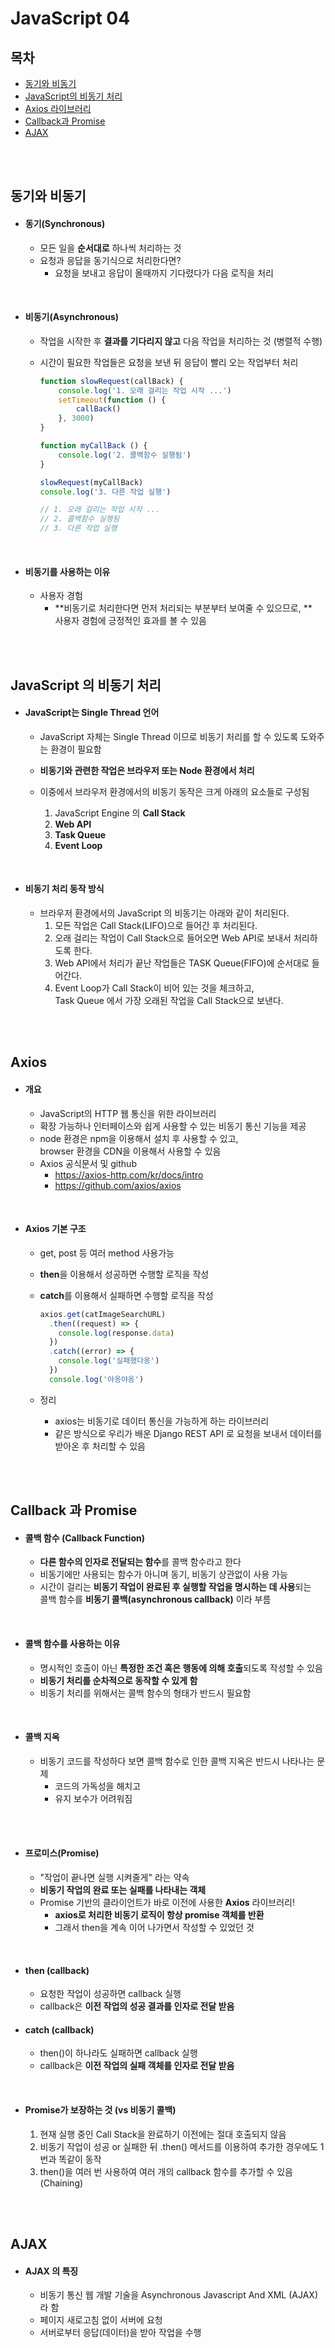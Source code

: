 # JavaScript 04 

## 목차

- [동기와 비동기](#동기와-비동기)
- [JavaScript의 비동기 처리](#JavaScript-의-비동기-처리)
- [Axios 라이브러리](#Axios)
- [Callback과 Promise](#Callback-과-Promise)
- [AJAX](#AJAX)

<br><br>

## 동기와 비동기

- #### 동기(Synchronous)

  - 모든 일을 **순서대로** 하나씩 처리하는 것
  - 요청과 응답을 동기식으로 처리한다면?
    - 요청을 보내고 응답이 올때까지 기다렸다가 다음 로직을 처리

<br>

- #### 비동기(Asynchronous)

  - 작업을 시작한 후 **결과를 기다리지 않고** 다음 작업을 처리하는 것 (병렬적 수행)

  - 시간이 필요한 작업들은 요청을 보낸 뒤 응답이 빨리 오는 작업부터 처리

    ```Javascript
    function slowRequest(callBack) {
        console.log('1. 오래 걸리는 작업 시작 ...')
        setTimeout(function () {
            callBack()
        }, 3000)
    }
    
    function myCallBack () {
        console.log('2. 콜백함수 실행됨')
    }
    
    slowRequest(myCallBack)
    console.log('3. 다른 작업 실행')
    
    // 1. 오래 걸리는 작업 시작 ...
    // 2. 콜백함수 실행됨
    // 3. 다른 작업 실행
    ```

<br>

- #### 비동기를 사용하는 이유

  - 사용자 경험
    - **비동기로 처리한다면 먼저 처리되는 부분부터 보여줄 수 있으므로, **  <br>
      사용자 경험에 긍정적인 효과를 볼 수 있음

<br>

<br>

## JavaScript 의 비동기 처리

- #### JavaScript는 Single Thread 언어

  - JavaScript 자체는 Single Thread 이므로 비동기 처리를 할 수 있도록 도와주는 환경이 필요함

  - **비동기와 관련한 작업은 브라우저 또는 Node 환경에서 처리**

  - 이중에서 브라우저 환경에서의 비동기 동작은 크게 아래의 요소들로 구성됨
    1. JavaScript Engine 의 **Call Stack**
    2. **Web API**
    3. **Task Queue**
    4. **Event Loop**

<br>

- #### 비동기 처리 동작 방식

  - 브라우저 환경에서의 JavaScript 의 비동기는 아래와 같이 처리된다.
    1. 모든 작업은 Call Stack(LIFO)으로 들어간 후 처리된다.
    2. 오래 걸리는 작업이 Call Stack으로 들어오면 Web API로 보내서 처리하도록 한다.
    3. Web API에서 처리가 끝난 작업들은 TASK Queue(FIFO)에 순서대로 들어간다.
    4. Event Loop가 Call Stack이 비어 있는 것을 체크하고, <br>
       Task Queue 에서 가장 오래된 작업을 Call Stack으로 보낸다.

<br>

<br>

## Axios

- #### 개요

  - JavaScript의 HTTP 웹 통신을 위한 라이브러리
  - 확장 가능하나 인터페이스와 쉽게 사용할 수 있는 비동기 통신 기능을 제공
  - node 환경은 npm을 이용해서 설치 후 사용할 수 있고, <br>
    browser 환경을 CDN을 이용해서 사용할 수 있음
  - Axios 공식문서 및 github
    - https://axios-http.com/kr/docs/intro
    - https://github.com/axios/axios

<br>

- #### Axios 기본 구조

  - get, post 등 여러 method 사용가능

  - **then**을 이용해서 성공하면 수행할 로직을 작성

  - **catch**를 이용해서 실패하면 수행할 로직을 작성

    ```javascript
    axios.get(catImageSearchURL)
      .then((request) => {
        console.log(response.data)
      })
      .catch((error) => {
        console.log('실패했다옹')
      })
      console.log('야옹야옹')
    ```

  - 정리
    - axios는 비동기로 데이터 통신을 가능하게 하는 라이브러리
    - 같은 방식으로 우리가 배운 Django REST API 로 요청을 보내서 데이터를 받아온 후 처리할 수 있음

<br>

<br>

## Callback 과 Promise

- #### 콜백 함수 (Callback Function)

  - **다른 함수의 인자로 전달되는 함수**를 콜백 함수라고 한다
  - 비동기에만 사용되는 함수가 아니며 동기, 비동기 상관없이 사용 가능
  - 시간이 걸리는 **비동기 작업이 완료된 후 실행할 작업을 명시하는 데 사용**되는<br>
    콜백 함수를 **비동기 콜백(asynchronous callback)** 이라 부름

<br>

- #### 콜백 함수를 사용하는 이유

  - 명시적인 호출이 아닌 **특정한 조건 혹은 행동에 의해 호출**되도록 작성할 수 있음
  - **비동기 처리를 순차적으로 동작할 수 있게 함**
  - 비동기 처리를 위해서는 콜백 함수의 형태가 반드시 필요함

<br>

- #### 콜백 지옥

  - 비동기 코드를 작성하다 보면 콜백 함수로 인한 콜백 지옥은 반드시 나타나는 문제
    - 코드의 가독성을 해치고
    - 유지 보수가 어려워짐

<br>

<br>

- #### 프로미스(Promise)

  - "작업이 끝나면 실행 시켜줄게" 라는 약속
  - **비동기 작업의 완료 또는 실패를 나타내는 객체**
  - Promise 기반의 클라이언트가 바로 이전에 사용한 **Axios** 라이브러리!
    - **axios로 처리한 비동기 로직이 항상 promise 객체를 반환**
    - 그래서 then을 계속 이어 나가면서 작성할 수 있었던 것

<br>

- #### then (callback)

  - 요청한 작업이 성공하면 callback 실행
  - callback은 **이전 작업의 성공 결과를 인자로 전달 받음**

- #### catch (callback)

  - then()이 하나라도 실패하면 callback 실행
  - callback은 **이전 작업의 실패 객체를 인자로 전달 받음**

<br>

- #### Promise가 보장하는 것 (vs 비동기 콜백)

  1. 현재 실행 중인 Call Stack을 완료하기 이전에는 절대 호출되지 않음
  2. 비동기 작업이 성공 or 실패한 뒤 .then() 메서드를 이용하여 추가한 경우에도 1번과 똑같이 동작
  3. then()을 여러 번 사용하여 여러 개의 callback 함수를 추가할 수 있음 (Chaining)

<br>

<br>

## AJAX

- #### AJAX 의 특징

  - 비동기 통신 웹 개발 기술을 Asynchronous Javascript And XML (AJAX)라 함
  - 페이지 새로고침 없이 서버에 요청
  - 서버로부터 응답(데이터)을 받아 작업을 수행

<br>

